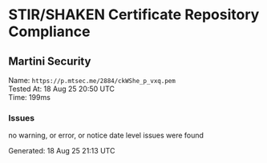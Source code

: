 # STIR/SHAKEN Certificate Repository Compliance

## Martini Security

Name: `https://p.mtsec.me/2884/ckWShe_p_vxq.pem`\
Tested At: 18 Aug 25 20:50 UTC\
Time: 199ms

### Issues

no warning, or error, or notice date level issues were found

Generated: 18 Aug 25 21:13 UTC